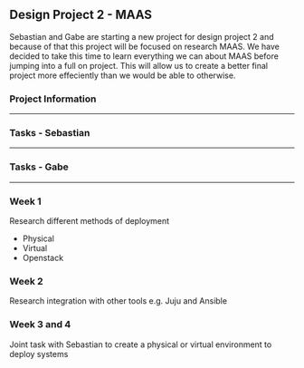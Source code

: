 ## Design Project 2 - MAAS
Sebastian and Gabe are starting a new project for design project 2 and because of that this project will be focused on research MAAS. We have decided to take this time to learn everything we can about MAAS before jumping into a full on project. This will allow us to create a better final project more effeciently than we would be able to otherwise. 

### Project Information
----

### Tasks - Sebastian
---

### Tasks - Gabe
---

### Week 1
Research different methods of deployment

* Physical
* Virtual
* Openstack

### Week 2  
Research integration with other tools e.g. Juju and Ansible

### Week 3 and 4
Joint task with Sebastian to create a physical or virtual environment to deploy systems

